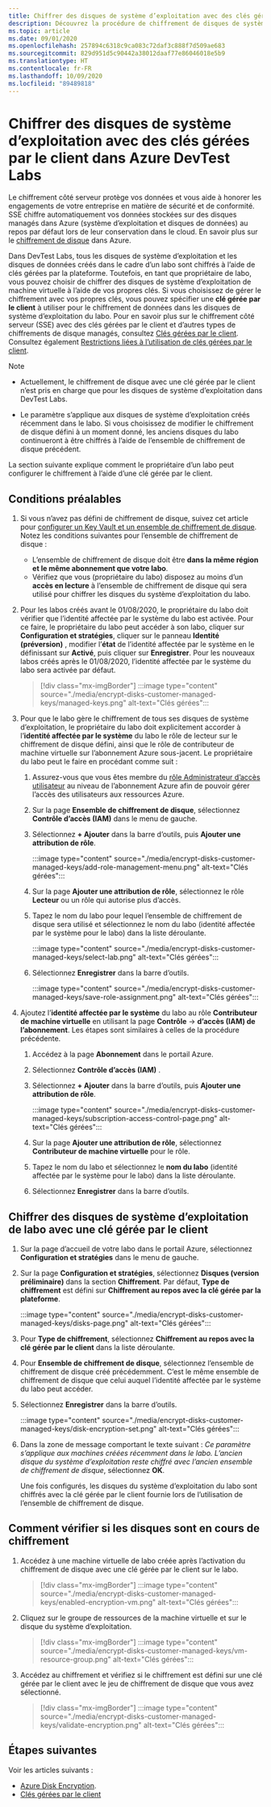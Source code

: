 ```yaml
---
title: Chiffrer des disques de système d’exploitation avec des clés gérées par le client dans Azure DevTest Labs
description: Découvrez la procédure de chiffrement de disques de système d’exploitation avec des clés gérées par le client dans Azure DevTest Labs.
ms.topic: article
ms.date: 09/01/2020
ms.openlocfilehash: 257894c6318c9ca083c72daf3c888f7d509ae683
ms.sourcegitcommit: 829d951d5c90442a38012daaf77e86046018e5b9
ms.translationtype: HT
ms.contentlocale: fr-FR
ms.lasthandoff: 10/09/2020
ms.locfileid: "89489818"
---
```

# <a name="encrypt-operating-system-os-disks-using-customer-managed-keys-in-azure-devtest-labs"></a>Chiffrer des disques de système d’exploitation avec des clés gérées par le client dans Azure DevTest Labs
Le chiffrement côté serveur protège vos données et vous aide à honorer les engagements de votre entreprise en matière de sécurité et de conformité. SSE chiffre automatiquement vos données stockées sur des disques managés dans Azure (système d’exploitation et disques de données) au repos par défaut lors de leur conservation dans le cloud. En savoir plus sur le [chiffrement de disque](../virtual-machines/windows/disk-encryption.md) dans Azure. 

Dans DevTest Labs, tous les disques de système d’exploitation et les disques de données créés dans le cadre d’un labo sont chiffrés à l’aide de clés gérées par la plateforme. Toutefois, en tant que propriétaire de labo, vous pouvez choisir de chiffrer des disques de système d’exploitation de machine virtuelle à l’aide de vos propres clés. Si vous choisissez de gérer le chiffrement avec vos propres clés, vous pouvez spécifier une **clé gérée par le client** à utiliser pour le chiffrement de données dans les disques de système d’exploitation du labo. Pour en savoir plus sur le chiffrement côté serveur (SSE) avec des clés gérées par le client et d’autres types de chiffrements de disque managés, consultez [Clés gérées par le client](../virtual-machines/windows/disk-encryption.md#customer-managed-keys). Consultez également [Restrictions liées à l’utilisation de clés gérées par le client](../virtual-machines/disks-enable-customer-managed-keys-portal.md#restrictions).

> [!NOTE]
> - Actuellement, le chiffrement de disque avec une clé gérée par le client n’est pris en charge que pour les disques de système d’exploitation dans DevTest Labs. 
> 
> - Le paramètre s’applique aux disques de système d’exploitation créés récemment dans le labo. Si vous choisissez de modifier le chiffrement de disque défini à un moment donné, les anciens disques du labo continueront à être chiffrés à l’aide de l’ensemble de chiffrement de disque précédent. 

La section suivante explique comment le propriétaire d’un labo peut configurer le chiffrement à l’aide d’une clé gérée par le client.

## <a name="pre-requisites"></a>Conditions préalables

1. Si vous n’avez pas défini de chiffrement de disque, suivez cet article pour [configurer un Key Vault et un ensemble de chiffrement de disque](../virtual-machines/disks-enable-customer-managed-keys-portal.md). Notez les conditions suivantes pour l’ensemble de chiffrement de disque : 

    - L’ensemble de chiffrement de disque doit être **dans la même région et le même abonnement que votre labo**. 
    - Vérifiez que vous (propriétaire du labo) disposez au moins d’un **accès en lecture** à l’ensemble de chiffrement de disque qui sera utilisé pour chiffrer les disques du système d’exploitation du labo. 
1. Pour les labos créés avant le 01/08/2020, le propriétaire du labo doit vérifier que l’identité affectée par le système du labo est activée. Pour ce faire, le propriétaire du labo peut accéder à son labo, cliquer sur **Configuration et stratégies**, cliquer sur le panneau **Identité (préversion)** , modifier l’**état** de l’identité affectée par le système en le définissant sur **Activé**, puis cliquer sur **Enregistrer**. Pour les nouveaux labos créés après le 01/08/2020, l’identité affectée par le système du labo sera activée par défaut. 

    > [!div class="mx-imgBorder"]
    > :::image type="content" source="./media/encrypt-disks-customer-managed-keys/managed-keys.png" alt-text="Clés gérées":::
1. Pour que le labo gère le chiffrement de tous ses disques de système d’exploitation, le propriétaire du labo doit explicitement accorder à l’**identité affectée par le système** du labo le rôle de lecteur sur le chiffrement de disque défini, ainsi que le rôle de contributeur de machine virtuelle sur l’abonnement Azure sous-jacent. Le propriétaire du labo peut le faire en procédant comme suit :

   
    1. Assurez-vous que vous êtes membre du [rôle Administrateur d’accès utilisateur](../role-based-access-control/built-in-roles.md#user-access-administrator) au niveau de l’abonnement Azure afin de pouvoir gérer l’accès des utilisateurs aux ressources Azure. 
    1. Sur la page **Ensemble de chiffrement de disque**, sélectionnez **Contrôle d’accès (IAM)** dans le menu de gauche. 
    1. Sélectionnez **+ Ajouter** dans la barre d’outils, puis **Ajouter une attribution de rôle**.  

        :::image type="content" source="./media/encrypt-disks-customer-managed-keys/add-role-management-menu.png" alt-text="Clés gérées":::
    1. Sur la page **Ajouter une attribution de rôle**, sélectionnez le rôle **Lecteur** ou un rôle qui autorise plus d’accès. 
    1. Tapez le nom du labo pour lequel l’ensemble de chiffrement de disque sera utilisé et sélectionnez le nom du labo (identité affectée par le système pour le labo) dans la liste déroulante. 
    
        :::image type="content" source="./media/encrypt-disks-customer-managed-keys/select-lab.png" alt-text="Clés gérées":::        
    1. Sélectionnez **Enregistrer** dans la barre d’outils. 

        :::image type="content" source="./media/encrypt-disks-customer-managed-keys/save-role-assignment.png" alt-text="Clés gérées":::
3. Ajoutez l’**identité affectée par le système** du labo au rôle **Contributeur de machine virtuelle** en utilisant la page **Contrôle**  -> **d’accès (IAM) de l’abonnement**. Les étapes sont similaires à celles de la procédure précédente. 

    
    1. Accédez à la page **Abonnement** dans le portail Azure. 
    1. Sélectionnez **Contrôle d’accès (IAM)** . 
    1. Sélectionnez **+ Ajouter** dans la barre d’outils, puis **Ajouter une attribution de rôle**. 
    
        :::image type="content" source="./media/encrypt-disks-customer-managed-keys/subscription-access-control-page.png" alt-text="Clés gérées":::
    1. Sur la page **Ajouter une attribution de rôle**, sélectionnez **Contributeur de machine virtuelle** pour le rôle.
    1. Tapez le nom du labo et sélectionnez le **nom du labo** (identité affectée par le système pour le labo) dans la liste déroulante. 
    1. Sélectionnez **Enregistrer** dans la barre d’outils. 

## <a name="encrypt-lab-os-disks-with-a-customer-managed-key"></a>Chiffrer des disques de système d’exploitation de labo avec une clé gérée par le client 

1. Sur la page d’accueil de votre labo dans le portail Azure, sélectionnez **Configuration et stratégies** dans le menu de gauche. 
1. Sur la page **Configuration et stratégies**, sélectionnez **Disques (version préliminaire)** dans la section **Chiffrement**. Par défaut, **Type de chiffrement** est défini sur **Chiffrement au repos avec la clé gérée par la plateforme**.

    :::image type="content" source="./media/encrypt-disks-customer-managed-keys/disks-page.png" alt-text="Clés gérées":::
1. Pour **Type de chiffrement**, sélectionnez **Chiffrement au repos avec la clé gérée par le client** dans la liste déroulante. 
1. Pour **Ensemble de chiffrement de disque**, sélectionnez l’ensemble de chiffrement de disque créé précédemment. C’est le même ensemble de chiffrement de disque que celui auquel l’identité affectée par le système du labo peut accéder.
1. Sélectionnez **Enregistrer** dans la barre d’outils. 

    :::image type="content" source="./media/encrypt-disks-customer-managed-keys/disk-encryption-set.png" alt-text="Clés gérées":::
1. Dans la zone de message comportant le texte suivant : *Ce paramètre s’applique aux machines créées récemment dans le labo. L’ancien disque du système d’exploitation reste chiffré avec l’ancien ensemble de chiffrement de disque*, sélectionnez **OK**. 

    Une fois configurés, les disques du système d’exploitation du labo sont chiffrés avec la clé gérée par le client fournie lors de l’utilisation de l’ensemble de chiffrement de disque. 
   
## <a name="how-to-validate-if-disks-are-being-encrypted"></a>Comment vérifier si les disques sont en cours de chiffrement

1. Accédez à une machine virtuelle de labo créée après l’activation du chiffrement de disque avec une clé gérée par le client sur le labo.

    > [!div class="mx-imgBorder"]
    > :::image type="content" source="./media/encrypt-disks-customer-managed-keys/enabled-encryption-vm.png" alt-text="Clés gérées":::
1. Cliquez sur le groupe de ressources de la machine virtuelle et sur le disque du système d’exploitation.

    > [!div class="mx-imgBorder"]
    > :::image type="content" source="./media/encrypt-disks-customer-managed-keys/vm-resource-group.png" alt-text="Clés gérées":::
1. Accédez au chiffrement et vérifiez si le chiffrement est défini sur une clé gérée par le client avec le jeu de chiffrement de disque que vous avez sélectionné.

    > [!div class="mx-imgBorder"]
    > :::image type="content" source="./media/encrypt-disks-customer-managed-keys/validate-encryption.png" alt-text="Clés gérées":::
  
## <a name="next-steps"></a>Étapes suivantes

Voir les articles suivants : 

- [Azure Disk Encryption](../virtual-machines/windows/disk-encryption.md). 
- [Clés gérées par le client](../virtual-machines/windows/disk-encryption.md#customer-managed-keys) 
